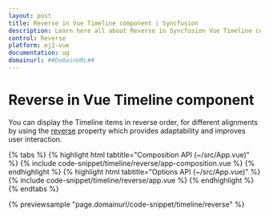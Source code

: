 ```yaml
---
layout: post
title: Reverse in Vue Timeline component | Syncfusion
description: Learn here all about Reverse in Syncfusion Vue Timeline component of Syncfusion Essential JS 2 and more.
control: Reverse 
platform: ej2-vue
documentation: ug
domainurl: ##DomainURL##
---
```


# Reverse in Vue Timeline component

You can display the Timeline items in reverse order, for different alignments by using the [reverse](https://ej2.syncfusion.com/vue/documentation/api/timeline#reverse) property which provides adaptability and improves user interaction.

{% tabs %}
{% highlight html tabtitle="Composition API (~/src/App.vue)" %}
{% include code-snippet/timeline/reverse/app-composition.vue %}
{% endhighlight %}
{% highlight html tabtitle="Options API (~/src/App.vue)" %}
{% include code-snippet/timeline/reverse/app.vue %}
{% endhighlight %}
{% endtabs %}
        
{% previewsample "page.domainurl/code-snippet/timeline/reverse" %}
